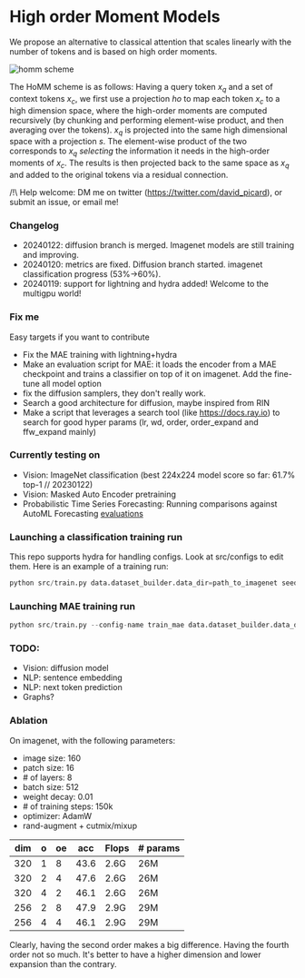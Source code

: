 # High order Moment Models

We propose an alternative to classical attention that scales linearly with the number of tokens and is based on high order moments.

![homm scheme](https://github.com/davidpicard/HoMM/blob/master/misc/homm.png?raw=true)

The HoMM scheme is as follows: Having a query token $x_q$ and a set of context tokens $x_c$, we first use a projection $ho$ to map each token $x_c$ to a high dimension space, where the high-order moments are computed recursively (by chunking and performing element-wise product, and then averaging over the tokens). $x_q$ is projected into the same high dimensional space with a projection $s$. The element-wise product of the two corresponds to $x_q$ _selecting_ the information it needs in the high-order moments of $x_c$. The results is then projected back to the same space as $x_q$ and added to the original tokens via a residual connection.


/!\ Help welcome: DM me on twitter (https://twitter.com/david_picard), or submit an issue, or email me!

### Changelog
- 20240122: diffusion branch is merged. Imagenet models are still training and improving. 
- 20240120: metrics are fixed. Diffusion branch started. imagenet classification progress (53%->60%).
- 20240119: support for lightning and hydra added! Welcome to the multigpu world!

### Fix me
Easy targets if you want to contribute
- Fix the MAE training with lightning+hydra
- Make an evaluation script for MAE: it loads the encoder from a MAE checkpoint and trains a classifier on top of it on imagenet. Add the fine-tune all model option
- fix the diffusion samplers, they don't really work.
- Search a good architecture for diffusion, maybe inspired from RIN
- Make a script that leverages a search tool (like https://docs.ray.io)  to search for good hyper params (lr, wd, order, order_expand and ffw_expand mainly)

### Currently testing on
- Vision: ImageNet classification (best 224x224 model score so far: 61.7% top-1  // 20230122)
- Vision: Masked Auto Encoder pretraining
- Probabilistic Time Series Forecasting: Running comparisons against AutoML Forecasting [evaluations](https://arxiv.org/pdf/2308.05566.pdf)

### Launching a classification training run
This repo supports hydra for handling configs. Look at src/configs to edit them. Here is an example of a training run:

```python
python src/train.py data.dataset_builder.data_dir=path_to_imagenet seed=3407 model.network.dim=128  data.size=224 model.network.kernel_size=32 model.network.nb_layers=12 model.network.order=2 model.network.order_expand=4 model.network.ffw_expand=4  model.network.dropout=0.0 model.optimizer.optim.weight_decay=0.01 model.optimizer.optim.lr=1e-3 data.full_batch_size=1024 trainer.max_steps=300000 model.lr_scheduler.warmup_steps=10000 computer.num_workers=8 computer.precision=bf16-mixed data/additional_train_transforms=randaugment data.additional_train_transforms.randaugment_p=0.1 data.additional_train_transforms.randaugment_magnitude=6 model.train_batch_preprocess.apply_transform_prob=1.0 checkpoint_dir="./checkpoints/"
```
### Launching MAE training run

```python
python src/train.py --config-name train_mae data.dataset_builder.data_dir=path_to_dataset seed=3407 model.network.dim=128  data.size=256 model.network.kernel_size=16 model.network.nb_layers=8 model.network.order=4 model.network.order_expand=8 model.network.ffw_expand=4  model.network.dropout=0.0 model.optimizer.optim.weight_decay=0.01 model.optimizer.optim.lr=1e-3 data.full_batch_size=256 trainer.max_steps=300000 model.lr_scheduler.warmup_steps=10000 computer.num_workers=8 computer.precision=bf16-mixed data/additional_train_transforms=randaugment data.additional_train_transforms.randaugment_p=0.1 data.additional_train_transforms.randaugment_magnitude=6 model.train_batch_preprocess.apply_transform_prob=1.0 checkpoint_dir="./checkpoints/"
```

### TODO:
- Vision: diffusion model
- NLP: sentence embedding
- NLP: next token prediction
- Graphs?

### Ablation

On imagenet, with the following parameters:
- image size: 160
- patch size: 16
- \# of layers: 8
- batch size: 512
- weight decay: 0.01
- \# of training steps: 150k
- optimizer: AdamW
- rand-augment + cutmix/mixup

| dim | o | oe | acc  | Flops | # params |
|-----|---|----|------|-------|----------|
| 320 | 1 | 8  | 43.6 | 2.6G  | 26M      |
| 320 | 2 | 4  | 47.6 | 2.6G  | 26M      |
| 320 | 4 | 2  | 46.1 | 2.6G  | 26M      |
| 256 | 2 | 8  | 47.9 | 2.9G  | 29M      |
| 256 | 4 | 4  | 46.1 | 2.9G  | 29M      |


Clearly, having the second order makes a big difference. Having the fourth order not so much. It's better to have a higher dimension and lower expansion than the contrary.

